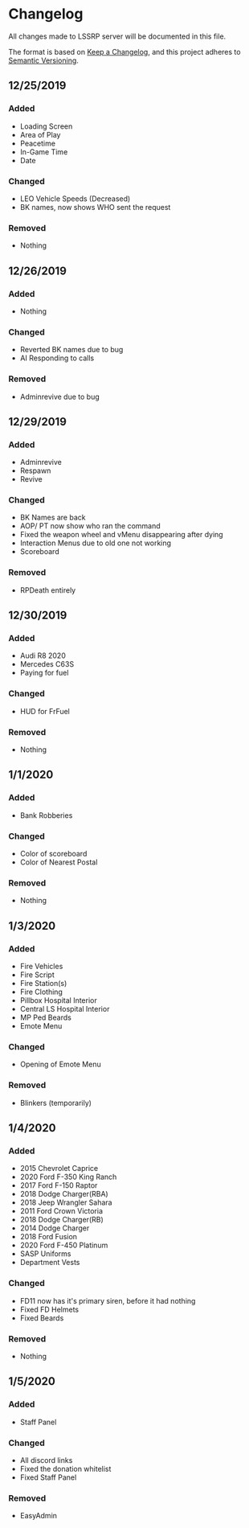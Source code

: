 # Changelog
All changes made to LSSRP server will be documented in this file.

The format is based on [Keep a Changelog](https://keepachangelog.com/en/1.0.0/),
and this project adheres to [Semantic Versioning](https://semver.org/spec/v2.0.0.html).

 ## 12/25/2019
 ### Added
 - Loading Screen
 - Area of Play
 - Peacetime
 - In-Game Time
 - Date
 
 ### Changed
 - LEO Vehicle Speeds (Decreased)
 - BK names, now shows WHO sent the request
 
 ### Removed
 - Nothing
 
## 12/26/2019
### Added
- Nothing

### Changed
- Reverted BK names due to bug
- AI Responding to calls

### Removed
- Adminrevive due to bug

## 12/29/2019
### Added
- Adminrevive
- Respawn
- Revive

### Changed
- BK Names are back
- AOP/ PT now show who ran the command
- Fixed the weapon wheel and vMenu disappearing after dying
- Interaction Menus due to old one not working
- Scoreboard

### Removed
- RPDeath entirely

## 12/30/2019
### Added
- Audi R8 2020
- Mercedes C63S
- Paying for fuel

### Changed
- HUD for FrFuel

### Removed
- Nothing

## 1/1/2020
### Added
- Bank Robberies

### Changed
- Color of scoreboard
- Color of Nearest Postal

### Removed
- Nothing

## 1/3/2020
### Added
- Fire Vehicles
- Fire Script
- Fire Station(s)
- Fire Clothing
- Pillbox Hospital Interior
- Central LS Hospital Interior
- MP Ped Beards
- Emote Menu

### Changed
- Opening of Emote Menu

### Removed
- Blinkers (temporarily)

## 1/4/2020
### Added
- 2015 Chevrolet Caprice
- 2020 Ford F-350 King Ranch
- 2017 Ford F-150 Raptor
- 2018 Dodge Charger(RBA)
- 2018 Jeep Wrangler Sahara
- 2011 Ford Crown Victoria
- 2018 Dodge Charger(RB)
- 2014 Dodge Charger
- 2018 Ford Fusion
- 2020 Ford F-450 Platinum
- SASP Uniforms
- Department Vests

### Changed
- FD11 now has it's primary siren, before it had nothing
- Fixed FD Helmets
- Fixed Beards

### Removed
- Nothing

## 1/5/2020
### Added
- Staff Panel

### Changed
- All discord links
- Fixed the donation whitelist
- Fixed Staff Panel

### Removed
- EasyAdmin
